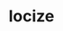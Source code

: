 ---
blog: https://blog.locize.com/
facebook: https://facebook.com/Locize-1672640746084189
logohandle: locize
sort: locize
title: locize
twitter: https://x.com/locize
website: https://locize.com/
youtube: https://youtube.com/channel/UCPYQjBbbXojUcB8qjeIB3uA
---
